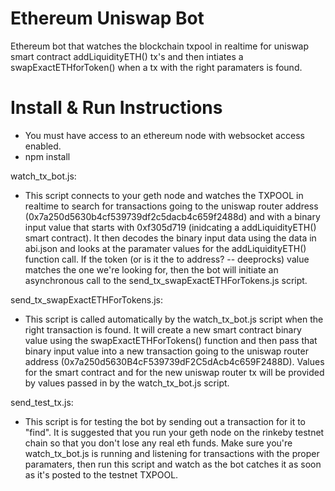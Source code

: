 # Ethereum Uniswap Bot
Ethereum bot that watches the blockchain txpool in realtime for uniswap smart contract addLiquidityETH() tx's and then intiates a swapExactETHforToken() when a tx with the right paramaters is found.

# Install & Run Instructions
- You must have access to an ethereum node with websocket access enabled.
- npm install

watch_tx_bot.js:
- This script connects to your geth node and watches the TXPOOL in realtime to search for transactions going to the uniswap router address (0x7a250d5630b4cf539739df2c5dacb4c659f2488d) and with a binary input value that starts with 0xf305d719 (inidcating a addLiquidityETH() smart contract). It then decodes the binary input data using the data in abi.json and looks at the paramater values for the addLiquidityETH() function call. If the token (or is it the to address? -- deeprocks) value matches the one we're looking for, then the bot will initiate an asynchronous call to the send_tx_swapExactETHForTokens.js script. 

send_tx_swapExactETHForTokens.js:
- This script is called automatically by the watch_tx_bot.js script when the right transaction is found. It will create a new smart contract binary value using the swapExactETHForTokens() function and then pass that binary input value into a new transaction going to the uniswap router address (0x7a250d5630B4cF539739dF2C5dAcb4c659F2488D). Values for the smart contract and for the new uniswap router tx will be provided by values passed in by the watch_tx_bot.js script.

send_test_tx.js:
- This script is for testing the bot by sending out a transaction for it to "find". It is suggested that you run your geth node on the rinkeby testnet chain so that you don't lose any real eth funds. Make sure you're watch_tx_bot.js is running and listening for transactions with the proper paramaters, then run this script and watch as the bot catches it as soon as it's posted to the testnet TXPOOL. 

